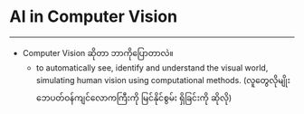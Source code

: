 # AI in Computer Vision
---
- Computer Vision ဆိုတာ ဘာကိုပြောတာလဲ။
	-  to automatically see, identify and understand the visual world, simulating human vision using computational methods. (လူတွေလိုမျိုး ဘေပတ်ဝန်ကျင်လောကကြီးကို မြင်နိုင်စွမ်း ရှိခြင်းကို ဆိုလို)